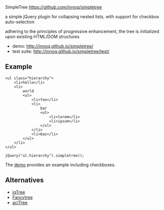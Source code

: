 SimpleTree
https://github.com/innoq/simpletree

a simple jQuery plugin for collapsing nested lists, with support for checkbox
auto-selection

adhering to the principles of progressive enhancement, the tree is initialized
upon existing HTML/DOM structures

* demo: http://innoq.github.io/simpletree/
* test suite: http://innoq.github.io/simpletree/test/


Example
-------

    <ul class="hierarchy">
        <li>hello</li>
        <li>
            world
            <ul>
                <li>foo</li>
                <li>
                    bar
                    <ul>
                        <li>lorem</li>
                        <li>ipsum</li>
                    </ul>
                </li>
                <li>baz</li>
            </ul>
        </li>
    </ul>

<!-- -->

    jQuery("ul.hierarchy").simpletree();

The [demo](http://innoq.github.io/simpletree/) provides an example including
checkboxes.


Alternatives
------------

* [jqTree](http://mbraak.github.io/jqTree/)
* [Fancytree](https://github.com/mar10/fancytree)
* [aciTree](http://acoderinsights.ro/en/aciTree-tree-view-with-jQuery)
